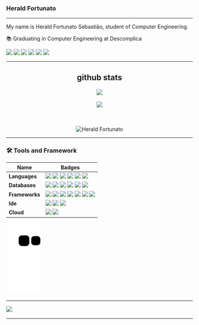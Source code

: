 
### Herald Fortunato
<hr>
My name is Herald Fortunato Sebastião, student of Computer Engineering. 

📚 Graduating in Computer Engineering at Descomplica<br>

<div>
  <a href="https://www.instagram.com/herald.fortunato/" target="_blank"><img src="https://img.shields.io/badge/-Instagram-%23E4405F?style=for-the-badge&logo=instagram&logoColor=white" target="_blank"></a>
  <a href="https://www.facebook.com/herald.fortunato.12/" target="_blank"><img src="https://img.shields.io/badge/Facebook-1877F2?style=for-the-badge&logo=facebook&logoColor=white" target="_blank"></a> 
  <a href = "mailto:heraldfortunato1@gmail.com"><img src="https://img.shields.io/badge/-Gmail-%23333?style=for-the-badge&logo=gmail&logoColor=white" target="_blank"></a>
  <a href="https://www.linkedin.com/in/herald-fortunato-sebasti%C3%A3o-677429218/" target="_blank"><img src="https://img.shields.io/badge/-LinkedIn-%230077B5?style=for-the-badge&logo=linkedin&logoColor=white" target="_blank"></a> 
  <a href="https://twitter.com/FortunatoHerald" target="_blank"><img src="https://img.shields.io/badge/Twitter-1DA1F2?style=for-the-badge&logo=twitter&logoColor=white" /></a>
  <a href="https://github.com/Fortunato-Herald" taret="_blank"><img src="https://img.shields.io/badge/GitHub-100000?style=for-the-badge&logo=github&logoColor=white" /></a>
</div>

<hr>

<div align="center">
  <h2>github stats</h2>
  <a href="https://github.com/Fortunato-Herald">
    <img align="center" src="https://github-readme-stats.vercel.app/api?username=Fortunato-Herald&&show_icons=true&title_color=ffffff&icon_color=bb2acf&text_color=daf7dc&bg_color=151514" /></a>
 </div>
 
  <br>
  
<div align="center">
  <img height="198em" src="https://github-readme-stats.vercel.app/api/top-langs/?username=Fortunato-Herald&layout=compact&langs_count=8&bg_color=151514&text_color=daf7df" />
</div>

<div align="center" >
  <p>&nbsp;</p>
  <p><img align="center" src="https://github-readme-streak-stats.herokuapp.com/?user=Fortunato-Herald&theme=tokyonight_duo" alt="Herald Fortunato" /></p></div>
  
<hr>

<div>
  <h3> 🛠 Tools and Framework </h3>

| Name  | Badges   |
| ------- | -------- |
| **Languages**   | <img src="https://img.shields.io/badge/HTML-239120?style=for-the-badge&logo=html5&logoColor=white" />  <img src="https://img.shields.io/badge/CSS3-1572B6?style=for-the-badge&logo=css3&logoColor=white" /> <img src="https://img.shields.io/badge/JavaScript-F7DF1E?style=for-the-badge&logo=javascript&logoColor=black" /> <img src="https://img.shields.io/badge/Python-3776AB?style=for-the-badge&logo=python&logoColor=white" /> <img src="https://img.shields.io/badge/R-276DC3?style=for-the-badge&logo=r&logoColor=white" /> <img src="https://img.shields.io/badge/Java-ED8B00?style=for-the-badge&logo=java&logoColor=white"/>   |
| **Databases**   | <img src="https://img.shields.io/badge/MySQL-005C84?style=for-the-badge&logo=mysql&logoColor=white" /> <img src="https://img.shields.io/badge/PostgreSQL-316192?style=for-the-badge&logo=postgresql&logoColor=white" /> <img src="https://img.shields.io/badge/SQLite-07405E?style=for-the-badge&logo=sqlite&logoColor=white" /> <img src="https://img.shields.io/badge/MongoDB-4EA94B?style=for-the-badge&logo=mongodb&logoColor=white" /> <img src="https://img.shields.io/badge/redis-%23DD0031.svg?&style=for-the-badge&logo=redis&logoColor=white" /> <img src="https://img.shields.io/badge/Couchbase-EA2328?style=for-the-badge&logo=couchbase&logoColor=white" />   |
| **Frameworks**   |  <img src="https://img.shields.io/badge/Django-092E20?style=for-the-badge&logo=django&logoColor=white" /> <img src="https://img.shields.io/badge/jQuery-0769AD?style=for-the-badge&logo=jquery&logoColor=white" /> <img src="https://img.shields.io/badge/React-20232A?style=for-the-badge&logo=react&logoColor=61DAFB" /> <img src="https://img.shields.io/badge/Vue.js-35495E?style=for-the-badge&logo=vue.js&logoColor=4FC08D" /> <img src="https://img.shields.io/badge/Angular-DD0031?style=for-the-badge&logo=angular&logoColor=white" /> <img src="https://img.shields.io/badge/Bootstrap-563D7C?style=for-the-badge&logo=bootstrap&logoColor=white" /> <img src="https://img.shields.io/badge/Node.js-43853D?style=for-the-badge&logo=node.js&logoColor=white" />    |
| **Ide**  | <img src="https://img.shields.io/badge/Visual_Studio_Code-0078D4?style=for-the-badge&logo=visual%20studio%20code&logoColor=white" /> <img src="https://img.shields.io/badge/RStudio-75AADB?style=for-the-badge&logo=RStudio&logoColor=white" /> <img src="https://img.shields.io/badge/PyCharm-000000.svg?&style=for-the-badge&logo=PyCharm&logoColor=white" />  |
| **Cloud**  | <img src="https://img.shields.io/badge/GIT-E44C30?style=for-the-badge&logo=git&logoColor=white" /> <img src="https://img.shields.io/badge/Amazon_AWS-232F3E?style=for-the-badge&logo=amazon-aws&logoColor=white" />   |
</div>

<div> 
  
  ![Snake animation](https://github.com/Fortunato-Herald/Fortunato-Herald/blob/output/github-contribution-grid-snake.svg)
 
</div>
<hr>
<img src="https://img.shields.io/github/followers/Fortunato-Herald.svg?style=social&label=Follow&maxAge=2592000" />
<hr>
  


